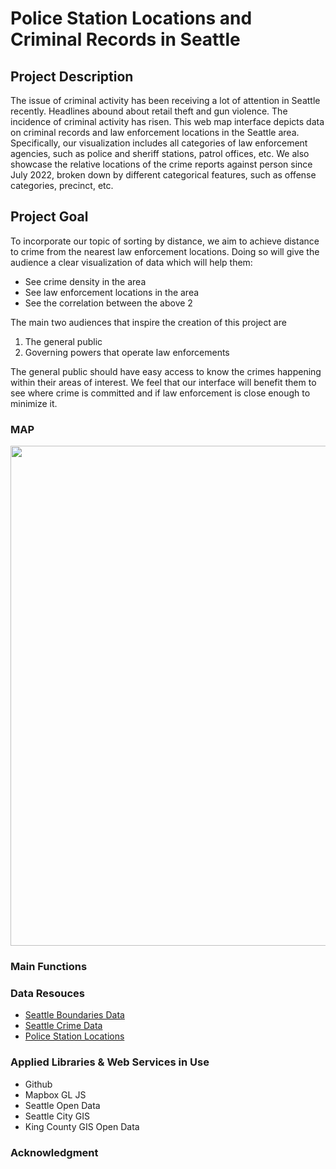 # Police Station Locations and Criminal Records in Seattle

## Project Description
The issue of criminal activity has been receiving a lot of attention in Seattle recently. Headlines abound about retail theft and gun violence. The incidence of criminal activity has risen. This web map interface depicts data on criminal records and law enforcement locations in the Seattle area. Specifically, our visualization includes all categories of law enforcement agencies, such as police and sheriff stations, patrol offices, etc. We also showcase the relative locations of the crime reports against person since July 2022, broken down by different categorical features, such as offense categories, precinct, etc. 

## Project Goal
To incorporate our topic of sorting by distance, we aim to achieve distance to crime from the nearest law enforcement locations. Doing so will give the audience a clear visualization of data which will help them: 
- See crime density in the area
- See law enforcement locations in the area
- See the correlation between the above 2

The main two audiences that inspire the creation of this project are
1. The general public
2. Governing powers that operate law enforcements

The general public should have easy access to know the crimes happening within their areas of interest. We feel that our interface will benefit them to see where crime is committed and if law enforcement is close enough to minimize it. 

### MAP

<img src="assets/ " width=800>

### Main Functions




### Data Resouces
- [Seattle Boundaries Data](https://github.com/seattleio/seattle-boundaries-data/blob/master/data/city-limits.geojson)
- [Seattle Crime Data](https://data.seattle.gov/Public-Safety/SPD-Crime-Data-2008-Present/tazs-3rd5)
- [Police Station Locations](https://gis-kingcounty.opendata.arcgis.com/datasets/kingcounty::police-station-locations-in-king-county-kcp-loc-point/about)

### Applied Libraries & Web Services in Use
- Github
- Mapbox GL JS
- Seattle Open Data
- Seattle City GIS
- King County GIS Open Data

### Acknowledgment



